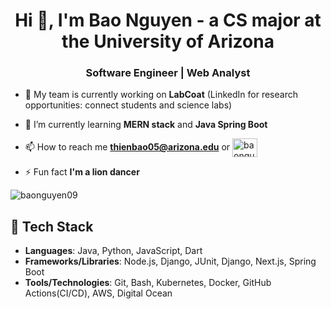 <h1 align="center">Hi 👋, I'm Bao Nguyen - a CS major at the University of Arizona</h1>
<h3 align="center">Software Engineer | Web Analyst</h3>

- 🔭 My team is currently working on **LabCoat** (LinkedIn for research opportunities: connect students and science labs)

- 🌱 I’m currently learning **MERN stack** and **Java Spring Boot**

- 📫 How to reach me **thienbao05@arizona.edu** or <a href="https://linkedin.com/in/baonguyen05" target="blank"><img align="center" src="https://raw.githubusercontent.com/rahuldkjain/github-profile-readme-generator/master/src/images/icons/Social/linked-in-alt.svg" alt="baonguyen05" height="30" width="40" /></a>

- ⚡ Fun fact **I'm a lion dancer**

<p><img align="center" src="https://github-readme-streak-stats.herokuapp.com/?user=baonguyen09&" alt="baonguyen09" /></p>

## 🌱 Tech Stack

- **Languages**: Java, Python, JavaScript, Dart
- **Frameworks/Libraries**: Node.js, Django, JUnit, Django, Next.js, Spring Boot
- **Tools/Technologies**: Git, Bash, Kubernetes, Docker, GitHub Actions(CI/CD), AWS, Digital Ocean
